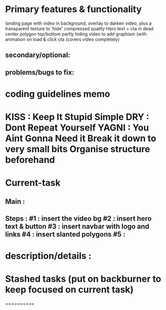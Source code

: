 Primary features & functionality
===============================
landing page with video in background, overlay to darken video, plus a transparent texture to 'hide' compressed quality
Hero text + cta in dead center
polygon top/bottom partly hiding video to add graphism (with animation on load & click cta (covers video completely)


secondary/optional:
------------------


problems/bugs to fix:
------------------



coding guidelines memo 
=============
KISS : Keep It Stupid Simple
DRY : Dont Repeat Yourself
YAGNI : You Aint Gonna Need it
Break it down to very small bits
Organise structure beforehand
=============

Current-task 
==========
Main :
---
Steps : 
#1 : insert the video bg
#2 : insert hero text & button
#3 : insert navbar with logo and links
#4 : insert slanted polygons
#5 : 
---
description/details :
========== 

Stashed tasks (put on backburner to keep focused on current task)
==========

========== 